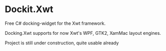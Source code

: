 # Dockit.Xwt
Free C# docking-widget for the Xwt framework.

Docking.Xwt supports for now Xwt's WPF, GTK2, XamMac layout engines.

Project is still under construction, quite usable already
